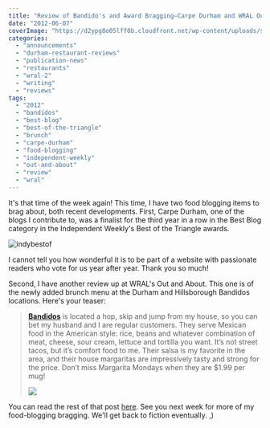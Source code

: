 ```yaml
---
title: "Review of Bandido's and Award Bragging—Carpe Durham and WRAL Out and About"
date: "2012-06-07"
coverImage: "https://d2ypg8o05lff0b.cloudfront.net/wp-content/uploads/sites/3/pages/OAA-logo.gif"
categories:
  - "announcements"
  - "durham-restaurant-reviews"
  - "publication-news"
  - "restaurants"
  - "wral-2"
  - "writing"
  - "reviews"
tags:
  - "2012"
  - "bandidos"
  - "best-blog"
  - "best-of-the-triangle"
  - "brunch"
  - "carpe-durham"
  - "food-blogging"
  - "independent-weekly"
  - "out-and-about"
  - "review"
  - "wral"
---
```


It's that time of the week again! This time, I have two food blogging items to brag about, both recent developments. First, Carpe Durham, one of the blogs I contribute to, was a finalist for the third year in a row in the Best Blog category in the Independent Weekly's Best of the Triangle awards.

![indybestof](https://d2ypg8o05lff0b.cloudfront.net/wp-content/uploads/sites/3/2012/06/indybestof.jpg)

I cannot tell you how wonderful it is to be part of a website with passionate readers who vote for us year after year. Thank you so much!

Second, I have another review up at WRAL's Out and About. This one is of the newly added brunch menu at the Durham and Hillsborough Bandidos locations. Here's your teaser:

> **[Bandidos](http://www.wral.com/Durham/Mexican/Bandidos-Mexican-Cafe/11045572/)** is located a hop, skip and jump from my house, so you can bet my husband and I are regular customers. They serve Mexican food in the American style: rice, beans and whatever combination of meat, cheese, sour cream, lettuce and tortilla you want. It’s not street tacos, but it’s comfort food to me. Their salsa is my favorite in the area, and their house margaritas are impressively tasty and strong for the price. Don’t miss Margarita Mondays when they are $1.99 per mug!
>
> ![](https://d2ypg8o05lff0b.cloudfront.net/wp-content/uploads/sites/3/2012/06/bandidosbrunchRGF04.jpg)

You can read the rest of that post [here](http://www.wral.com/entertainment/out_and_about/blogpost/11154961/ "Out and About WRAL"). See you next week for more of my food-blogging bragging. We'll get back to fiction eventually. ,)
